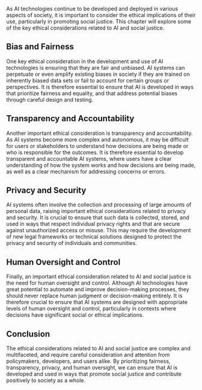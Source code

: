 
As AI technologies continue to be developed and deployed in various aspects of society, it is important to consider the ethical implications of their use, particularly in promoting social justice. This chapter will explore some of the key ethical considerations related to AI and social justice.

Bias and Fairness
-----------------

One key ethical consideration in the development and use of AI technologies is ensuring that they are fair and unbiased. AI systems can perpetuate or even amplify existing biases in society if they are trained on inherently biased data sets or fail to account for certain groups or perspectives. It is therefore essential to ensure that AI is developed in ways that prioritize fairness and equality, and that address potential biases through careful design and testing.

Transparency and Accountability
-------------------------------

Another important ethical consideration is transparency and accountability. As AI systems become more complex and autonomous, it may be difficult for users or stakeholders to understand how decisions are being made or who is responsible for the outcomes. It is therefore essential to develop transparent and accountable AI systems, where users have a clear understanding of how the system works and how decisions are being made, as well as a clear mechanism for addressing concerns or errors.

Privacy and Security
--------------------

AI systems often involve the collection and processing of large amounts of personal data, raising important ethical considerations related to privacy and security. It is crucial to ensure that such data is collected, stored, and used in ways that respect individual privacy rights and that are secure against unauthorized access or misuse. This may require the development of new legal frameworks or technical solutions designed to protect the privacy and security of individuals and communities.

Human Oversight and Control
---------------------------

Finally, an important ethical consideration related to AI and social justice is the need for human oversight and control. Although AI technologies have great potential to automate and improve decision-making processes, they should never replace human judgment or decision-making entirely. It is therefore crucial to ensure that AI systems are designed with appropriate levels of human oversight and control, particularly in contexts where decisions have significant social or ethical implications.

Conclusion
----------

The ethical considerations related to AI and social justice are complex and multifaceted, and require careful consideration and attention from policymakers, developers, and users alike. By prioritizing fairness, transparency, privacy, and human oversight, we can ensure that AI is developed and used in ways that promote social justice and contribute positively to society as a whole.
